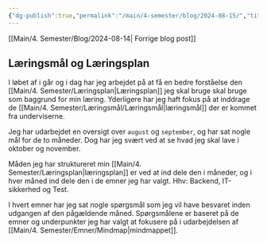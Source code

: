 ```yaml
---
{"dg-publish":true,"permalink":"/main/4-semester/blog/2024-08-15/","title":"Tors d. 15. Aug","created":"2024-08-15T08:40:47.091+02:00"}
---
```



[[Main/4. Semester/Blog/2024-08-14\| Forrige blog post]]

## Læringsmål og Læringsplan

I løbet af i går og i dag har jeg arbejdet på at få en bedre forståelse den
[[Main/4. Semester/Læringsplan\|Læringsplan]] jeg skal bruge skal bruge som baggrund for min læring.
Yderligere har jeg haft fokus på at inddrage de [[Main/4. Semester/Læringsmål/Læringsmål\|læringsmål]] der er kommet fra
underviserne.

Jeg har udarbejdet en oversigt over `august` og `september`, og har sat nogle mål
for de to måneder. Dog har jeg svært ved at se hvad jeg skal lave i oktober og november.

Måden jeg har struktureret min [[Main/4. Semester/Læringsplan\|læringsplan]] er ved at ind dele den i
måneder, og i hver måned ind dele den i de emner jeg har valgt.
Hhv:  Backend, IT-sikkerhed og Test.

I hvert emner har jeg sat nogle spørgsmål som jeg vil have besvaret inden
udgangen af den pågældende måned.
Spørgsmålene er baseret på de emner og underpunkter jeg har valgt at fokusere
på i udarbejdelsen af [[Main/4. Semester/Emner/Mindmap\|mindmappet]].
